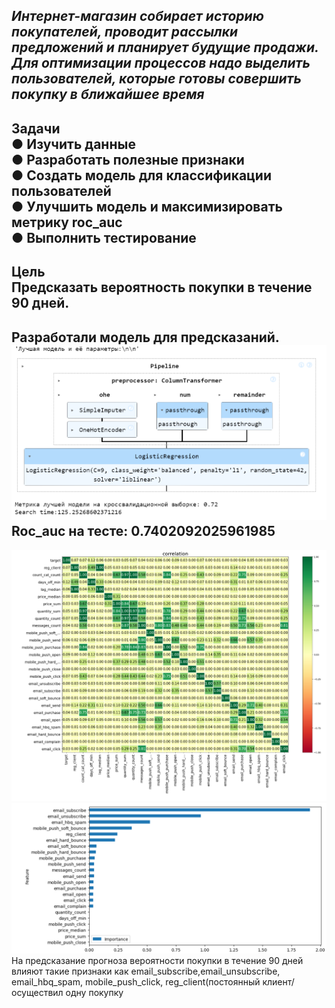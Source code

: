 ***Интернет-магазин собирает историю покупателей, проводит рассылки предложений и
планирует будущие продажи. Для оптимизации процессов надо выделить пользователей,
которые готовы совершить покупку в ближайшее время***  
---------------------------------------------------------------------------------
**Задачи**    
● Изучить данные    
● Разработать полезные признаки    
● Создать модель для классификации пользователей    
● Улучшить модель и максимизировать метрику roc_auc    
● Выполнить тестирование    
--------------------------------------------------------------------------------
**Цель**    
Предсказать вероятность покупки в течение 90 дней.    
--------------------------------------------------------------------------------
**Разработали модель для предсказаний.** 
![Лучшая модель:](https://github.com/Alexrazz/online_store/blob/master/best_model.png)
Roc_auc на тесте: 0.7402092025961985
--------------------------------------------------------------------------------

![phik:](https://github.com/Alexrazz/online_store/blob/master/corr.png)
![future_importance:](https://github.com/Alexrazz/online_store/blob/master/future_importance.png)
На предсказание прогноза вероятности покупки в течение 90 дней влияют такие признаки как email_subscribe,email_unsubscribe,  
email_hbq_spam, mobile_push_click, reg_client(постоянный клиент/осуществил одну покупку 


